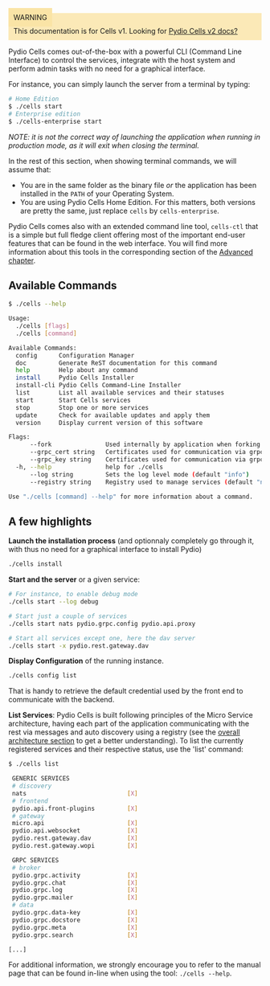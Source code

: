 <div style="background-color: #fbe9b7;font-size: 14px;">
<span style="background-color: #fae4a6;padding: 10px;">WARNING</span>
<span style="padding: 10px;display: inline-block;">This documentation is for Cells v1. Looking for <a href="https://pydio.com/en/docs/cells/v2/quick-start">Pydio Cells v2 docs?</a></span>
</div>


Pydio Cells comes out-of-the-box with a powerful CLI (Command Line Interface) to control the services, integrate with the host system and perform admin tasks with no need for a graphical interface.

For instance, you can simply launch the server from a terminal by typing:  

```sh
# Home Edition
$ ./cells start  
# Enterprise edition  
$ ./cells-enterprise start
```  

_NOTE: it is not the correct way of launching the application when running in production mode, as it will exit when closing the terminal._

In the rest of this section, when showing terminal commands, we will assume that:

- You are in the same folder as the binary file _or_  the application has been installed in the `PATH` of your Operating System.
- You are using Pydio Cells Home Edition. For this matters, both versions are pretty the same, just replace `cells` by `cells-enterprise`.

Pydio Cells comes also with an extended command line tool, `cells-ctl` that is a simple but full fledge client offering most of the important end-user features that can be found in the web interface. You will find more information about this tools in the corresponding section of the [Advanced chapter](/en/docs/cells/v1/advanced).

## Available Commands

```sh
$ ./cells --help

Usage:
  ./cells [flags]
  ./cells [command]

Available Commands:
  config      Configuration Manager
  doc         Generate ReST documentation for this command
  help        Help about any command
  install     Pydio Cells Installer
  install-cli Pydio Cells Command-Line Installer
  list        List all available services and their statuses
  start       Start Cells services
  stop        Stop one or more services
  update      Check for available updates and apply them
  version     Display current version of this software

Flags:
      --fork               Used internally by application when forking processes
      --grpc_cert string   Certificates used for communication via grpc
      --grpc_key string    Certificates used for communication via grpc
  -h, --help               help for ./cells
      --log string         Sets the log level mode (default "info")
      --registry string    Registry used to manage services (default "nats")

Use "./cells [command] --help" for more information about a command.

```

## A few highlights

**Launch the installation process** (and optionnaly completely go through it, with thus no need for a graphical interface to install Pydio)

```sh
./cells install
```

**Start and the server** or a given service:

```sh
# For instance, to enable debug mode
./cells start --log debug

# Start just a couple of services
./cells start nats pydio.grpc.config pydio.api.proxy

# Start all services except one, here the dav server
./cells start -x pydio.rest.gateway.dav
```

**Display Configuration** of the running instance.

```sh
./cells config list
```

That is handy to retrieve the default credential used by the front end to communicate with the backend.

**List Services**: Pydio Cells is built following principles of the Micro Service architecture, having each part of the application communicating with the rest via messages and auto discovery using a registry (see the [overall architecture section](/en/docs/cells/v1/pydio-cells-internals) to get a better understanding). To list the currently registered services and their respective status, use the 'list' command: 

```sh
$ ./cells list

 GENERIC SERVICES
 # discovery
 nats                            [X]
 # frontend
 pydio.api.front-plugins         [X]
 # gateway
 micro.api                       [X]
 pydio.api.websocket             [X]
 pydio.rest.gateway.dav          [X]
 pydio.rest.gateway.wopi         [X]

 GRPC SERVICES
 # broker
 pydio.grpc.activity             [X]
 pydio.grpc.chat                 [X]
 pydio.grpc.log                  [X]
 pydio.grpc.mailer               [X]
 # data
 pydio.grpc.data-key             [X]
 pydio.grpc.docstore             [X]
 pydio.grpc.meta                 [X]
 pydio.grpc.search               [X]

[...]

```

For additional information, we strongly encourage you to refer to the manual page that can be found in-line when using the tool: `./cells --help`.
